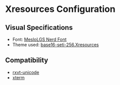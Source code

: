 # Xresources Configuration

## Visual Specifications

- Font: [MesloLGS Nerd Font](https://www.nerdfonts.com/)
- Theme used: [base16-seti-256.Xresources](https://github.com/tinted-theming/base16-xresources/blob/main/xresources/base16-seti-256.Xresources)

## Compatibility

- [rxvt-unicode](http://software.schmorp.de/pkg/rxvt-unicode.html)
- [xterm](https://invisible-island.net/xterm/)
